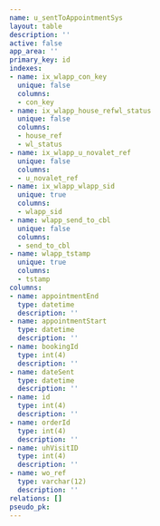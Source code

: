 ```yaml
---
name: u_sentToAppointmentSys
layout: table
description: ''
active: false
app_area: ''
primary_key: id
indexes:
- name: ix_wlapp_con_key
  unique: false
  columns:
  - con_key
- name: ix_wlapp_house_refwl_status
  unique: false
  columns:
  - house_ref
  - wl_status
- name: ix_wlapp_u_novalet_ref
  unique: false
  columns:
  - u_novalet_ref
- name: ix_wlapp_wlapp_sid
  unique: true
  columns:
  - wlapp_sid
- name: wlapp_send_to_cbl
  unique: false
  columns:
  - send_to_cbl
- name: wlapp_tstamp
  unique: true
  columns:
  - tstamp
columns:
- name: appointmentEnd
  type: datetime
  description: ''
- name: appointmentStart
  type: datetime
  description: ''
- name: bookingId
  type: int(4)
  description: ''
- name: dateSent
  type: datetime
  description: ''
- name: id
  type: int(4)
  description: ''
- name: orderId
  type: int(4)
  description: ''
- name: uhVisitID
  type: int(4)
  description: ''
- name: wo_ref
  type: varchar(12)
  description: ''
relations: []
pseudo_pk: 
---
```


